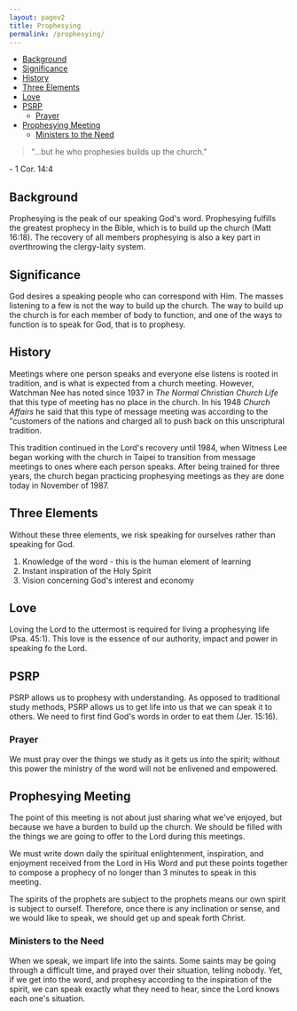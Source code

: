 ```yaml
---
layout: pagev2
title: Prophesying
permalink: /prophesying/
---
```

- [Background](#background)
- [Significance](#significance)
- [History](#history)
- [Three Elements](#three-elements)
- [Love](#love)
- [PSRP](#psrp)
  - [Prayer](#prayer)
- [Prophesying Meeting](#prophesying-meeting)
  - [Ministers to the Need](#ministers-to-the-need)

>"...but he who prophesies builds up the church."

\- 1 Cor. 14:4

## Background

Prophesying is the peak of our speaking God's word. Prophesying fulfills the greatest prophecy in the Bible, which is to build up the church (Matt 16:18). The recovery of all members prophesying is also a key part in overthrowing the clergy-laity system. 

## Significance

God desires a speaking people who can correspond with Him. The masses listening to a few is not the way to build up the church. The way to build up the church is for each member of body to function, and one of the ways to function is to speak for God, that is to prophesy.

## History

Meetings where one person speaks and everyone else listens is rooted in tradition, and is what is expected from a church meeting. However, Watchman Nee has noted since 1937 in *The Normal Christian Church Life* that this type of meeting has no place in the church. In his 1948 *Church Affairs* he said that this type of message meeting was according to the "customers of the nations and charged all to push back on this unscriptural tradition.

This tradition continued in the Lord's recovery until 1984, when Witness Lee began working with the church in Taipei to transition from message meetings to ones where each person speaks. After being trained for three years, the church began practicing prophesying meetings as they are done today in November of 1987.

## Three Elements

Without these three elements, we risk speaking for ourselves rather than speaking for God.

1. Knowledge of the word - this is the human element of learning
2. Instant inspiration of the Holy Spirit
3. Vision concerning God's interest and economy

## Love
 
Loving the Lord to the uttermost is required for living a prophesying life (Psa. 45:1). This love is the essence of our authority, impact and power in speaking fo the Lord. 

## PSRP

PSRP allows us to prophesy with understanding. As opposed to traditional study methods, PSRP allows us to get life into us that we can speak it to others. We need to first find God's words in order to eat them (Jer. 15:16).

### Prayer

We must pray over the things we study as it gets us into the spirit; without this power the ministry of the word will not be enlivened and empowered.

## Prophesying Meeting

The point of this meeting is not about just sharing what we've enjoyed, but because we have a burden to build up the church. We should be filled with the things we are going to offer to the Lord during this meetings.

We must write down daily the spiritual enlightenment, inspiration, and enjoyment received from the Lord in His Word and put these points together to compose a prophecy of no longer than 3 minutes to speak in this meeting.

The spirits of the prophets are subject to the prophets means our own spirit is subject to ourself. Therefore, once there is any inclination or sense, and we would like to speak, we should get up and speak forth Christ.

### Ministers to the Need

When we speak, we impart life into the saints. Some saints may be going through a difficult time, and prayed over their situation, telling nobody. Yet, if we get into the word, and prophesy according to the inspiration of the spirit, we can speak exactly what they need to hear, since the Lord knows each one's situation.